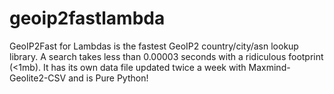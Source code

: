 # geoip2fastlambda
GeoIP2Fast for Lambdas is the fastest GeoIP2 country/city/asn lookup library. A search takes less than 0.00003 seconds with a ridiculous footprint (&lt;1mb). It has its own data file updated twice a week with Maxmind-Geolite2-CSV and is Pure Python!
